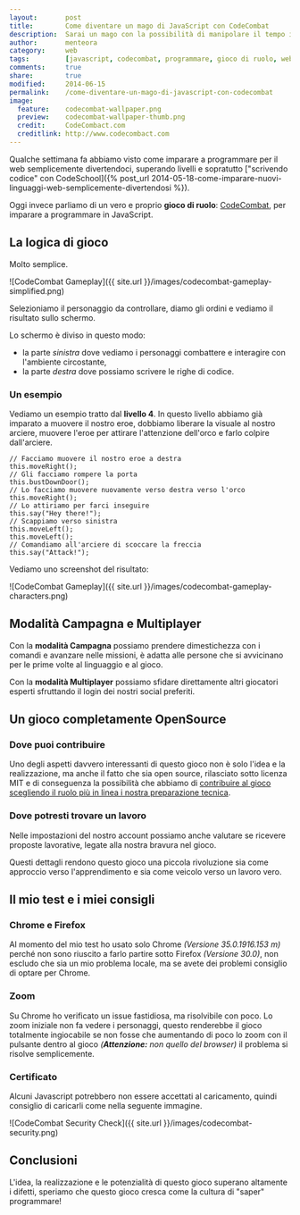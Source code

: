 ```yaml
---
layout:       post
title:        Come diventare un mago di JavaScript con CodeCombat
description:  Sarai un mago con la possibilità di manipolare il tempo in un gioco di ruolo OpenSource dove il tuo potere è JavaScript. Comanderai i tuoi eroi e vincerai la tua battaglia per imparare questo linguaggio?
author:       menteora
category:     web
tags:         [javascript, codecombat, programmare, gioco di ruolo, web]
comments:     true
share:        true
modified:     2014-06-15
permalink:    /come-diventare-un-mago-di-javascript-con-codecombat
image:
  feature:    codecombat-wallpaper.png
  preview:    codecombat-wallpaper-thumb.png
  credit:     CodeCombact.com
  creditlink: http://www.codecombact.com
---
```


Qualche settimana fa abbiamo visto come imparare a programmare per il web semplicemente divertendoci, superando livelli e sopratutto ["scrivendo codice" con CodeSchool]({% post_url 2014-05-18-come-imparare-nuovi-linguaggi-web-semplicemente-divertendosi %}).

Oggi invece parliamo di un vero e proprio **gioco di ruolo**: [CodeCombat](http://www.codecombat.com), per imparare a programmare in JavaScript.

## La logica di gioco

Molto semplice.

![CodeCombat Gameplay]({{ site.url }}/images/codecombat-gameplay-simplified.png)

Selezioniamo il personaggio da controllare, diamo gli ordini e vediamo il risultato sullo schermo.

Lo schermo è diviso in questo modo: 

- la parte *sinistra* dove vediamo i personaggi combattere e interagire con l'ambiente circostante,
- la parte *destra* dove possiamo scrivere le righe di codice.

### Un esempio

Vediamo un esempio tratto dal **livello 4**.
In questo livello abbiamo già imparato a muovere il nostro eroe, dobbiamo liberare la visuale al nostro arciere, muovere l'eroe per attirare l'attenzione dell'orco e farlo colpire dall'arciere.

    // Facciamo muovere il nostro eroe a destra
    this.moveRight();
    // Gli facciamo rompere la porta
    this.bustDownDoor();
    // Lo facciamo muovere nuovamente verso destra verso l'orco
    this.moveRight();
    // Lo attiriamo per farci inseguire
    this.say("Hey there!");
    // Scappiamo verso sinistra
    this.moveLeft();
    this.moveLeft();
    // Comandiamo all'arciere di scoccare la freccia
    this.say("Attack!");

Vediamo uno screenshot del risultato:

![CodeCombat Gameplay]({{ site.url }}/images/codecombat-gameplay-characters.png)

## Modalità Campagna e Multiplayer

Con la **modalità Campagna** possiamo prendere dimestichezza con i comandi e avanzare nelle missioni, è adatta alle persone che si avvicinano per le prime volte al linguaggio e al gioco.

Con la **modalità Multiplayer** possiamo sfidare direttamente altri giocatori esperti sfruttando il login dei nostri social preferiti.

## Un gioco completamente OpenSource

### Dove puoi contribuire

Uno degli aspetti davvero interessanti di questo gioco non è solo l'idea e la realizzazione, ma anche il fatto che sia open source, rilasciato sotto licenza MIT e di conseguenza la possibilità che abbiamo di [contribuire al gioco scegliendo il ruolo più in linea i nostra preparazione tecnica](https://codecombat.com/contribute).

### Dove potresti trovare un lavoro

Nelle impostazioni del nostro account possiamo anche valutare se ricevere proposte lavorative, legate alla nostra bravura nel gioco.

Questi dettagli rendono questo gioco una piccola rivoluzione sia come approccio verso l'apprendimento e sia come veicolo verso un lavoro vero.

## Il mio test e i miei consigli

### Chrome e Firefox

Al momento del mio test ho usato solo Chrome *(Versione 35.0.1916.153 m)* perché non sono riuscito a farlo partire sotto Firefox *(Versione 30.0)*, non escludo che sia un mio problema locale, ma se avete dei problemi consiglio di optare per Chrome.

### Zoom

Su Chrome ho verificato un issue fastidiosa, ma risolvibile con poco.
Lo zoom iniziale non fa vedere i personaggi, questo renderebbe il gioco totalmente ingiocabile se non fosse che aumentando di poco lo zoom con il pulsante dentro al gioco *(**Attenzione:** non quello del browser)* il problema si risolve semplicemente.

### Certificato

Alcuni Javascript potrebbero non essere accettati al caricamento, quindi consiglio di caricarli come nella seguente immagine.

![CodeCombat Security Check]({{ site.url }}/images/codecombat-security.png)

## Conclusioni

L'idea, la realizzazione e le potenzialità di questo gioco superano altamente i difetti, speriamo che questo gioco cresca come la cultura di "saper" programmare!